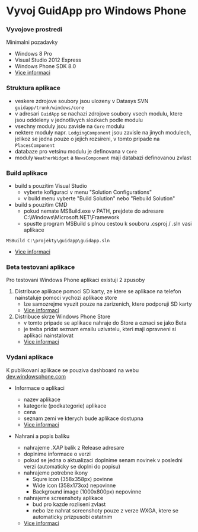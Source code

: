 # Vyvoj GuidApp pro Windows Phone


### Vyvojove prostredi
Minimalni pozadavky
* Windows 8 Pro
* Visual Studio 2012 Express
* Windows Phone SDK 8.0
* [Vice informaci](https://msdn.microsoft.com/en-us/library/windows/apps/ff402529%28v=vs.105%29.aspx)

### Struktura aplikace
* veskere zdrojove soubory jsou ulozeny v Datasys SVN ```guidapp/trunk/windows/core ```
* v adresari ```GuidApp``` se nachazi zdrojove soubory vsech modulu, ktere jsou oddeleny v jednotlivych slozkach podle modulu
* vsechny moduly jsou zavisle na ```Core``` modulu
* nektere moduly napr. ```LodgingComponent``` jsou zavisle na jinych modulech, jelikoz se jedna pouze o jejich rozsireni,  v tomto pripade na ```PlacesComponent```
* databaze pro vetsinu modulu je definovana v ```Core```
* moduly ```WeatherWidget``` a ```NewsComponent``` maji databazi definovanou zvlast 

### Build aplikace
* build s pouzitim Visual Studio
    - vyberte kofiguraci v menu "Solution Configurations"
    - v build menu vyberte "Build Solution" nebo "Rebuild Solution"
* build s pouzitim CMD
    - pokud nemate MSBuild.exe v PATH, prejdete do adresare C:\Windows\Microsoft.NET\Framework
    - spustte program MSBuild s plnou cestou k souboru .csproj / .sln vasi aplikace

```
MSBuild C:\projekty\guidapp\guidapp.sln
```
    
* [Vice informaci](https://msdn.microsoft.com/en-us/library/windows/apps/ff928362%28v=vs.105%29.aspx)

### Beta testovani aplikace
Pro testovani Windows Phone aplikaci existuji 2 zpusoby

1. Distribuce aplikace pomoci SD karty, ze ktere se aplikace na telefon nainstaluje pomoci vychozi aplikace store 
    - lze samozrejme vyuzit pouze na zarizenich, ktere podporuji SD karty
    - [Vice informaci](https://www.windowsphone.com/en-us/how-to/wp8/apps/how-do-i-install-apps-from-an-sd-card)
2. Distribuce skrze Windows Phone Store
    - v tomto pripade se aplikace nahraje do Store a oznaci se jako Beta
    - je treba pridat seznam emailu uzivatelu, kteri maji opravneni si aplikaci nainstalovat
    - [Vice informaci](https://msdn.microsoft.com/en-us/library/windows/apps/jj215598%28v=vs.105%29.aspx)

### Vydani aplikace
K publikovani aplikace se pouziva dashboard na webu [dev.windowsphone.com]()

* Informace o aplikaci
    - nazev aplikace
    - kategorie (podkategorie) aplikace
    - cena
    - seznam zemi ve kterych bude aplikace dostupna
    - [Vice informaci](https://msdn.microsoft.com/en-us/library/windows/apps/jj206733.aspx)

* Nahrani a popis baliku
    - nahrajeme .XAP balik z Release adresare
    - doplnime informace o verzi
    - pokud se jedna o aktualizaci doplnime senam novinek v posledni verzi (automaticky se doplni do popisu)
    - nahrajeme potrebne ikony
        - Squre icon (358x358px) povinne
        - Wide icon (358x173ox) nepovinne
        - Background image (1000x800px) nepovinne
    - nahrajeme screenshoty aplikace
        - bud pro kazde rozliseni zvlast
        - nebo lze nahrat screenshoty pouze z verze WXGA, ktere se automaticky prizpusobi ostatnim
    - [Vice informaci](https://msdn.microsoft.com/en-us/library/windows/apps/jj206723.aspx)
